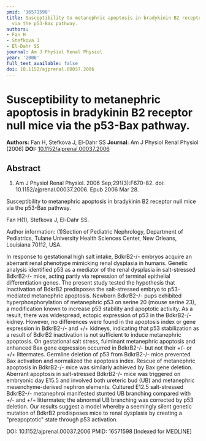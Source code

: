 ```yaml
---
pmid: '16571598'
title: Susceptibility to metanephric apoptosis in bradykinin B2 receptor null mice
  via the p53-Bax pathway.
authors:
- Fan H
- Stefkova J
- El-Dahr SS
journal: Am J Physiol Renal Physiol
year: '2006'
full_text_available: false
doi: 10.1152/ajprenal.00037.2006
---
```


# Susceptibility to metanephric apoptosis in bradykinin B2 receptor null mice via the p53-Bax pathway.
**Authors:** Fan H, Stefkova J, El-Dahr SS
**Journal:** Am J Physiol Renal Physiol (2006)
**DOI:** [10.1152/ajprenal.00037.2006](https://doi.org/10.1152/ajprenal.00037.2006)

## Abstract

1. Am J Physiol Renal Physiol. 2006 Sep;291(3):F670-82. doi: 
10.1152/ajprenal.00037.2006. Epub 2006 Mar 28.

Susceptibility to metanephric apoptosis in bradykinin B2 receptor null mice via 
the p53-Bax pathway.

Fan H(1), Stefkova J, El-Dahr SS.

Author information:
(1)Section of Pediatric Nephrology, Department of Pediatrics, Tulane University 
Health Sciences Center, New Orleans, Louisiana 70112, USA.

In response to gestational high salt intake, BdkrB2-/- embryos acquire an 
aberrant renal phenotype mimicking renal dysplasia in humans. Genetic analysis 
identified p53 as a mediator of the renal dysplasia in salt-stressed BdkrB2-/- 
mice, acting partly via repression of terminal epithelial differentiation genes. 
The present study tested the hypothesis that inactivation of BdkrB2 predisposes 
the salt-stressed embryo to p53-mediated metanephric apoptosis. Newborn 
BdkrB2-/- pups exhibited hyperphosphorylation of metanephric p53 on serine 20 
(mouse serine 23), a modification known to increase p53 stability and apoptotic 
activity. As a result, there was widespread, ectopic expression of p53 in the 
BdkrB2-/- kidney. However, no differences were found in the apoptosis index or 
gene expression in BdkrB2-/- and +/+ kidneys, indicating that p53 stabilization 
as a result of BdkrB2 inactivation is not sufficient to induce metanephric 
apoptosis. On gestational salt stress, fulminant metanephric apoptosis and 
enhanced Bax gene expression occurred in BdkrB2-/- but not their +/- or +/+ 
littermates. Germline deletion of p53 from BdkrB2-/- mice prevented Bax 
activation and normalized the apoptosis index. Rescue of metanephric apoptosis 
in BdkrB2-/- mice was similarly achieved by Bax gene deletion. Aberrant 
apoptosis in salt-stressed BdkrB2-/- mice was triggered on embryonic day E15.5 
and involved both ureteric bud (UB) and metanephric mesenchyme-derived nephron 
elements. Cultured E12.5 salt-stressed BdkrB2-/- metanephroi manifested stunted 
UB branching compared with +/- and +/+ littermates; the abnormal UB branching 
was corrected by p53 deletion. Our results suggest a model whereby a seemingly 
silent genetic mutation of BdkrB2 predisposes mice to renal dysplasia by 
creating a "preapoptotic" state through p53 activation.

DOI: 10.1152/ajprenal.00037.2006
PMID: 16571598 [Indexed for MEDLINE]
